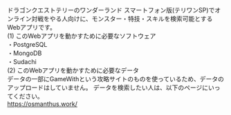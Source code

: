 ドラゴンクエストテリーのワンダーランド スマートフォン版(テリワンSP)でオンライン対戦をやる人向けに、モンスター・特技・スキルを検索可能とするWebアプリです。  
(1) このWebアプリを動かすために必要なソフトウェア  
・PostgreSQL  
・MongoDB  
・Sudachi  
(2) このWebアプリを動かすために必要なデータ  
データの一部にGameWithという攻略サイトのものを使っているため、データのアップロードはしていません。
データを検索したい人は、以下のページにいってください。  
https://osmanthus.work/

